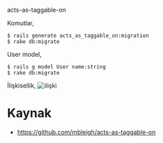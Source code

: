 acts-as-taggable-on

Komutlar,

	$ rails generate acts_as_taggable_on:migration
	$ rake db:migrate

User model,

	$ rails g model User name:string
	$ rake db:migrate

İlişkisellik, ![ilişki](http://yuml.me/fd245769.jpg)

# Kaynak

- https://github.com/mbleigh/acts-as-taggable-on
